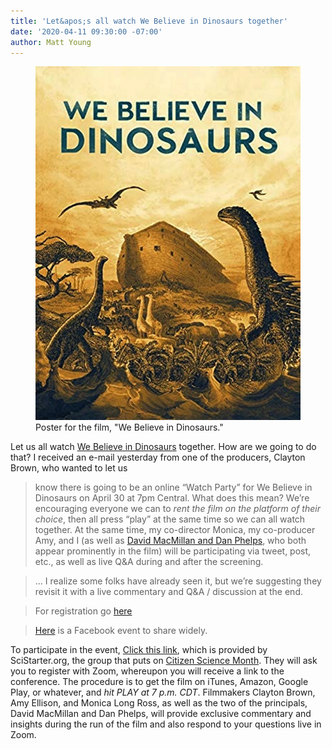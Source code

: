 ```yaml
---
title: 'Let&apos;s all watch We Believe in Dinosaurs together'
date: '2020-04-11 09:30:00 -07:00'
author: Matt Young
---
```


<figure>
<img src="/uploads/2020/We_Believe_Poster.jpg" alt="Poster"/>
<figcaption>Poster for the film, "We Believe in Dinosaurs."
</figcaption>
</figure>


Let us all watch [We Believe in Dinosaurs](https://en.wikipedia.org/wiki/We_Believe_in_Dinosaurs) together. How are we going to do that? I received an e-mail yesterday from one of the producers, Clayton Brown, who wanted to let us

>know there is going to be an online “Watch Party” for We Believe in Dinosaurs on April 30 at 7pm Central.  What does this mean?  We’re encouraging everyone we can to  *rent the film on the platform of their choice*, then all press “play” at the same time so we can all watch together.  At the same time, my co-director Monica, my co-producer Amy, and I (as well as [David MacMillan and Dan Phelps](https://pandasthumb.org/archives/2016/12/we-believe-in-dinosaurs.html), who both appear prominently in the film) will be participating via tweet, post, etc., as well as live Q&A during and after the screening.

>... I realize some folks have already seen it, but we’re suggesting they revisit it with a live commentary and Q&A / discussion at the end.

>For registration go [here](https://zoom.us/webinar/register/WN_SZg5CeTmRBGGEmnfL7w_DA) 

>[Here](https://www.facebook.com/events/150844539582489/) is a Facebook event to share widely.

To participate in the event, [Click this link](https://scistarter.org/viewing-party-we-believe-in-dinosaurs), which is provided by  SciStarter.org, the group that puts on [Citizen Science Month](https://scistarter.org/citizensciencemonth). They will ask you to register with Zoom, whereupon you will receive a link to the conference. The procedure is to get the film on iTunes, Amazon, Google Play, or whatever, and *hit PLAY at 7&nbsp;p.m. CDT*.  Filmmakers Clayton Brown, Amy Ellison, and Monica Long Ross, as well as the two of the principals, David MacMillan and Dan Phelps, will provide exclusive commentary and insights during the run of the film and also respond to your questions live in Zoom. 
